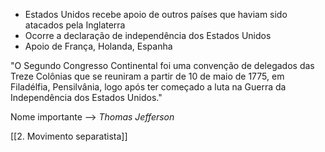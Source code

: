 - Estados Unidos recebe apoio de outros países que haviam sido atacados pela Inglaterra
- Ocorre a declaração de independência dos Estados Unidos 
- Apoio de França, Holanda, Espanha

"O Segundo Congresso Continental foi uma convenção de delegados das Treze Colônias que se reuniram a partir de 10 de maio de 1775, em Filadélfia, Pensilvânia, logo após ter começado a luta na Guerra da Independência dos Estados Unidos."

Nome importante --> *Thomas Jefferson*


[[2. Movimento separatista]]

